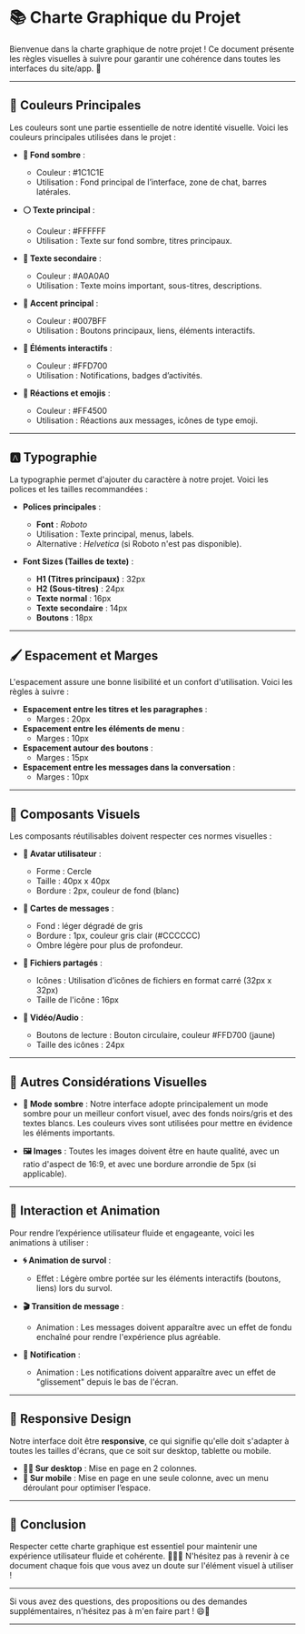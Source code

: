 

# 📚 **Charte Graphique du Projet**

Bienvenue dans la charte graphique de notre projet ! Ce document présente les règles visuelles à suivre pour garantir une cohérence dans toutes les interfaces du site/app. 🌈

---

## 🎨 **Couleurs Principales**

Les couleurs sont une partie essentielle de notre identité visuelle. Voici les couleurs principales utilisées dans le projet :

- **🔲 Fond sombre** :  
  - Couleur : #1C1C1E  
  - Utilisation : Fond principal de l’interface, zone de chat, barres latérales.
  
- **⚪ Texte principal** :  
  - Couleur : #FFFFFF  
  - Utilisation : Texte sur fond sombre, titres principaux.
  
- **🔘 Texte secondaire** :  
  - Couleur : #A0A0A0  
  - Utilisation : Texte moins important, sous-titres, descriptions.

- **🔵 Accent principal** :  
  - Couleur : #007BFF  
  - Utilisation : Boutons principaux, liens, éléments interactifs.

- **🌟 Éléments interactifs** :  
  - Couleur : #FFD700  
  - Utilisation : Notifications, badges d’activités.

- **🧡 Réactions et emojis** :  
  - Couleur : #FF4500  
  - Utilisation : Réactions aux messages, icônes de type emoji.

---

## 🅰️ **Typographie**

La typographie permet d'ajouter du caractère à notre projet. Voici les polices et les tailles recommandées :

- **Polices principales** :  
  - **Font** : *Roboto*  
  - Utilisation : Texte principal, menus, labels.  
  - Alternative : *Helvetica* (si Roboto n'est pas disponible).

- **Font Sizes (Tailles de texte)** :  
  - **H1 (Titres principaux)** : 32px  
  - **H2 (Sous-titres)** : 24px  
  - **Texte normal** : 16px  
  - **Texte secondaire** : 14px  
  - **Boutons** : 18px

---

## 🖌️ **Espacement et Marges**

L'espacement assure une bonne lisibilité et un confort d'utilisation. Voici les règles à suivre :

- **Espacement entre les titres et les paragraphes** :  
  - Marges : 20px
- **Espacement entre les éléments de menu** :  
  - Marges : 10px
- **Espacement autour des boutons** :  
  - Marges : 15px
- **Espacement entre les messages dans la conversation** :  
  - Marges : 10px

---

## 📏 **Composants Visuels**

Les composants réutilisables doivent respecter ces normes visuelles :

- **👤 Avatar utilisateur** :  
  - Forme : Cercle  
  - Taille : 40px x 40px  
  - Bordure : 2px, couleur de fond (blanc)
  
- **💬 Cartes de messages** :  
  - Fond : léger dégradé de gris  
  - Bordure : 1px, couleur gris clair (#CCCCCC)  
  - Ombre légère pour plus de profondeur.

- **📂 Fichiers partagés** :  
  - Icônes : Utilisation d’icônes de fichiers en format carré (32px x 32px)
  - Taille de l'icône : 16px
  
- **🎥 Vidéo/Audio** :  
  - Boutons de lecture : Bouton circulaire, couleur #FFD700 (jaune)  
  - Taille des icônes : 24px

---

## 🔲 **Autres Considérations Visuelles**

- **🌙 Mode sombre** : Notre interface adopte principalement un mode sombre pour un meilleur confort visuel, avec des fonds noirs/gris et des textes blancs. Les couleurs vives sont utilisées pour mettre en évidence les éléments importants.
  
- **🖼️ Images** : Toutes les images doivent être en haute qualité, avec un ratio d'aspect de 16:9, et avec une bordure arrondie de 5px (si applicable).

---

## 🚀 **Interaction et Animation**

Pour rendre l’expérience utilisateur fluide et engageante, voici les animations à utiliser :

- **🌀 Animation de survol** :  
  - Effet : Légère ombre portée sur les éléments interactifs (boutons, liens) lors du survol.
  
- **🎬 Transition de message** :  
  - Animation : Les messages doivent apparaître avec un effet de fondu enchaîné pour rendre l'expérience plus agréable.
  
- **🚨 Notification** :  
  - Animation : Les notifications doivent apparaître avec un effet de "glissement" depuis le bas de l'écran.

---

## 📱 **Responsive Design**

Notre interface doit être **responsive**, ce qui signifie qu'elle doit s'adapter à toutes les tailles d'écrans, que ce soit sur desktop, tablette ou mobile.

- **👨‍💻 Sur desktop** : Mise en page en 2 colonnes.
- **📱 Sur mobile** : Mise en page en une seule colonne, avec un menu déroulant pour optimiser l’espace.

---

## 📌 **Conclusion**

Respecter cette charte graphique est essentiel pour maintenir une expérience utilisateur fluide et cohérente. 🎨👩‍💻 N'hésitez pas à revenir à ce document chaque fois que vous avez un doute sur l'élément visuel à utiliser !

---

Si vous avez des questions, des propositions ou des demandes supplémentaires, n'hésitez pas à m'en faire part ! 😄🚀

---
